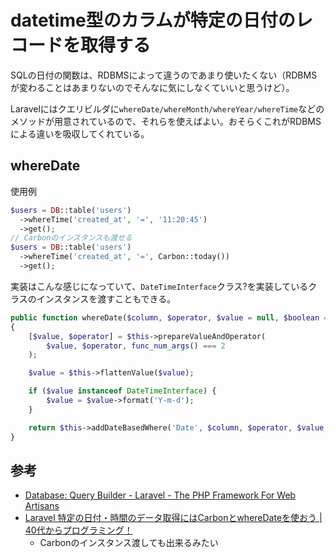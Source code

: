 # datetime型のカラムが特定の日付のレコードを取得する

SQLの日付の関数は、RDBMSによって違うのであまり使いたくない（RDBMSが変わることはあまりないのでそんなに気にしなくていいと思うけど）。

Laravelにはクエリビルダに`whereDate/whereMonth/whereYear/whereTime`などのメソッドが用意されているので、それらを使えばよい。おそらくこれがRDBMSによる違いを吸収してくれている。

## whereDate

使用例

```php
$users = DB::table('users')
  ->whereTime('created_at', '=', '11:20:45')
  ->get();
// Carbonのインスタンスも渡せる
$users = DB::table('users')
  ->whereTime('created_at', '=', Carbon::today())
  ->get();
```

実装はこんな感じになっていて、`DateTimeInterface`クラス?を実装しているクラスのインスタンスを渡すこともできる。

```php
public function whereDate($column, $operator, $value = null, $boolean = 'and')
{
    [$value, $operator] = $this->prepareValueAndOperator(
        $value, $operator, func_num_args() === 2
    );

    $value = $this->flattenValue($value);

    if ($value instanceof DateTimeInterface) {
        $value = $value->format('Y-m-d');
    }

    return $this->addDateBasedWhere('Date', $column, $operator, $value, $boolean);
}
```

## 参考

- [Database: Query Builder - Laravel - The PHP Framework For Web Artisans](https://laravel.com/docs/8.x/queries)
- [Laravel 特定の日付・時間のデータ取得にはCarbonとwhereDateを使おう | 40代からプログラミング！](https://biz.addisteria.com/laravel_carbon/)
  - Carbonのインスタンス渡しても出来るみたい
